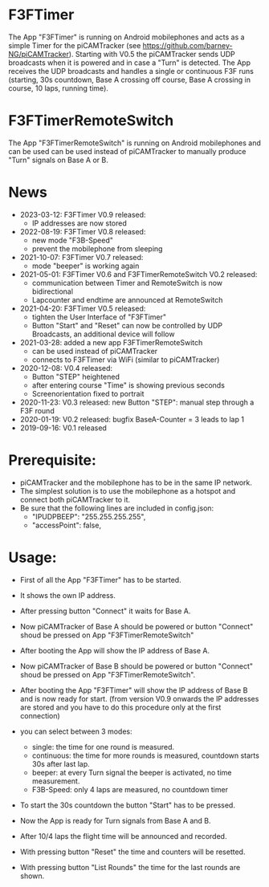 # F3FTimer
The App "F3FTimer" is running on Android mobilephones and acts as a simple Timer for the piCAMTracker (see https://github.com/barney-NG/piCAMTracker).
Starting with V0.5 the piCAMTracker sends UDP broadcasts when it is powered and in case a "Turn" is detected.
The App receives the UDP broadcasts and handles a single or continuous F3F runs (starting, 30s countdown, Base A crossing off course, Base A crossing in course, 10 laps, running time).

# F3FTimerRemoteSwitch
The App "F3FTimerRemoteSwitch" is running on Android mobilephones and can be used can be used instead of piCAMTracker to manually produce "Turn" signals on Base A or B.

# News
* 2023-03-12: F3FTimer V0.9 released:
  * IP addresses are now stored
* 2022-08-19: F3FTimer V0.8 released:
  * new mode "F3B-Speed"
  * prevent the mobilephone from sleeping
* 2021-10-07: F3FTimer V0.7 released:
  * mode "beeper" is working again
* 2021-05-01: F3FTimer V0.6 and F3FTimerRemoteSwitch V0.2 released:
  * communication between Timer and RemoteSwitch is now bidirectional
  * Lapcounter and endtime are announced at RemoteSwitch
* 2021-04-20: F3FTimer V0.5 released:
  * tighten the User Interface of "F3FTimer"
  * Button "Start" and "Reset" can now be controlled by UDP Broadcasts, an additional device will follow
* 2021-03-28: added a new app F3FTimerRemoteSwitch
  * can be used instead of piCAMTracker
  * connects to F3FTimer via WiFi (similar to piCAMTracker)
* 2020-12-08: V0.4 released:
  * Button "STEP" heightened
  * after entering course "Time" is showing previous seconds
  * Screenorientation fixed to portrait
* 2020-11-23: V0.3 released: new Button "STEP": manual step through a F3F round
* 2020-01-19: V0.2 released: bugfix BaseA-Counter = 3 leads to lap 1
* 2019-09-16: V0.1 released

# Prerequisite:

* piCAMTracker and the mobilephone has to be in the same IP network.
* The simplest solution is to use the mobilephone as a hotspot and connect both piCAMTracker to it.
* Be sure that the following lines are included in config.json:
  * "IPUDPBEEP": "255.255.255.255",
  * "accessPoint": false,

# Usage:

* First of all the App "F3FTimer" has to be started.
* It shows the own IP address.
* After pressing button "Connect" it waits for Base A.
* Now piCAMTracker of Base A should be powered or button "Connect" shoud be pressed on App "F3FTimerRemoteSwitch"
* After booting the App will show the IP address of Base A.
* Now piCAMTracker of Base B should be powered or button "Connect" shoud be pressed on App "F3FTimerRemoteSwitch".
* After booting the App "F3FTimer" will show the IP address of Base B and is now ready for start.
  (from version V0.9 onwards the IP addresses are stored and you have to do this procedure only at the first connection)
* you can select between 3 modes:
  * single: the time for one round is measured.
  * continuous: the time for more rounds is measured, countdown starts 30s after last lap.
  * beeper: at every Turn signal the beeper is activated, no time measurement.
  * F3B-Speed: only 4 laps are measured, no countdown timer

* To start the 30s countdown the button "Start" has to be pressed.
* Now the App is ready for Turn signals from Base A and B.
* After 10/4 laps the flight time will be announced and recorded.
* With pressing button "Reset" the time and counters will be resetted.
* With pressing button "List Rounds" the time for the last rounds are shown.
